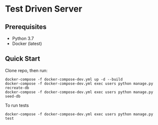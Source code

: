 # Test Driven Server

## Prerequisites

- Python 3.7
- Docker (latest)

## Quick Start

Clone repo, then run:
```
docker-compose -f docker-compose-dev.yml up -d --build 
docker-compose -f docker-compose-dev.yml exec users python manage.py recreate-db
docker-compose -f docker-compose-dev.yml exec users python manage.py seed-db 
```
To run tests
```
docker-compose -f docker-compose-dev.yml exec users python manage.py test
```
